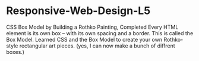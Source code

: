 # Responsive-Web-Design-L5
CSS Box Model by Building a Rothko Painting, Completed
Every HTML element is its own box – with its own spacing and a border. This is called the Box Model.
Learned CSS and the Box Model to create your own Rothko-style rectangular art pieces.
(yes, I can now make a bunch of diffrent boxes.)
